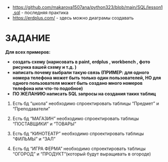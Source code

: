 - https://github.com/makarova1507ana/python323/blob/main/SQL/lesson1.sql - последняя практика
- https://erdplus.com/ - здесь можно диаграмы создавать 

# ЗАДАНИЕ
<b>Для всех примеров:
-	создать схему (нарисовать в paint, erdplus , workbench , фото рисунка вашей схему и т.д.  )
-	написать почему выбрали такую связь (ПРИМЕР: для одного номера телефона  может быть только один пользователей, НО для одного пользователя может быть создано много номеров телефона или что-то подобное)
-	ПО ЖЕЛАНИЮ  написать SQL запросы на создания таких таблиц</b>

1. Есть бд “школа”
необходимо спроектировать таблицы “Предмет” и “Преподаватели”

2. Есть бд “МАГАЗИН”
необходимо спроектировать таблицы “ПОСТАВЩИКИ” и “ТОВАРЫ”

3. Есть бд “КИНОТЕАТР”
необходимо спроектировать таблицы “ФИЛЬМЫ” и “ЗАЛ”

4. Есть бд “ИГРА ФЕРМА”
необходимо спроектировать таблицы “ОГОРОД” и “ПРОДУКТ”(который будут выращивать в огороде)

